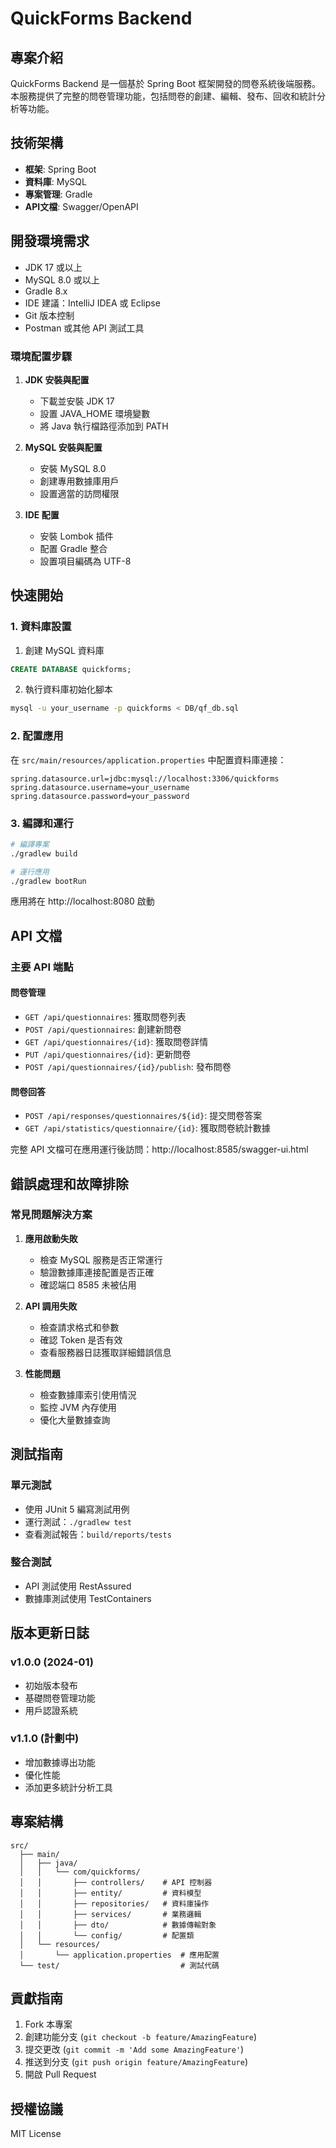 # QuickForms Backend

## 專案介紹

QuickForms Backend 是一個基於 Spring Boot 框架開發的問卷系統後端服務。本服務提供了完整的問卷管理功能，包括問卷的創建、編輯、發布、回收和統計分析等功能。

## 技術架構

- **框架**: Spring Boot
- **資料庫**: MySQL
- **專案管理**: Gradle
- **API文檔**: Swagger/OpenAPI

## 開發環境需求

- JDK 17 或以上
- MySQL 8.0 或以上
- Gradle 8.x
- IDE 建議：IntelliJ IDEA 或 Eclipse
- Git 版本控制
- Postman 或其他 API 測試工具

### 環境配置步驟

1. **JDK 安裝與配置**
   - 下載並安裝 JDK 17
   - 設置 JAVA_HOME 環境變數
   - 將 Java 執行檔路徑添加到 PATH

2. **MySQL 安裝與配置**
   - 安裝 MySQL 8.0
   - 創建專用數據庫用戶
   - 設置適當的訪問權限

3. **IDE 配置**
   - 安裝 Lombok 插件
   - 配置 Gradle 整合
   - 設置項目編碼為 UTF-8

## 快速開始

### 1. 資料庫設置

1. 創建 MySQL 資料庫

```sql
CREATE DATABASE quickforms;
```

2. 執行資料庫初始化腳本

```bash
mysql -u your_username -p quickforms < DB/qf_db.sql
```

### 2. 配置應用

在 `src/main/resources/application.properties` 中配置資料庫連接：

```properties
spring.datasource.url=jdbc:mysql://localhost:3306/quickforms
spring.datasource.username=your_username
spring.datasource.password=your_password
```

### 3. 編譯和運行

```bash
# 編譯專案
./gradlew build

# 運行應用
./gradlew bootRun
```

應用將在 http://localhost:8080 啟動

## API 文檔

### 主要 API 端點

#### 問卷管理

- `GET /api/questionnaires`: 獲取問卷列表
- `POST /api/questionnaires`: 創建新問卷
- `GET /api/questionnaires/{id}`: 獲取問卷詳情
- `PUT /api/questionnaires/{id}`: 更新問卷
- `POST /api/questionnaires/{id}/publish`: 發布問卷

#### 問卷回答

- `POST /api/responses/questionnaires/${id}`: 提交問卷答案
- `GET /api/statistics/questionnaire/{id}`: 獲取問卷統計數據

完整 API 文檔可在應用運行後訪問：http://localhost:8585/swagger-ui.html

## 錯誤處理和故障排除

### 常見問題解決方案

1. **應用啟動失敗**
   - 檢查 MySQL 服務是否正常運行
   - 驗證數據庫連接配置是否正確
   - 確認端口 8585 未被佔用

2. **API 調用失敗**
   - 檢查請求格式和參數
   - 確認 Token 是否有效
   - 查看服務器日誌獲取詳細錯誤信息

3. **性能問題**
   - 檢查數據庫索引使用情況
   - 監控 JVM 內存使用
   - 優化大量數據查詢

## 測試指南

### 單元測試
- 使用 JUnit 5 編寫測試用例
- 運行測試：`./gradlew test`
- 查看測試報告：`build/reports/tests`

### 整合測試
- API 測試使用 RestAssured
- 數據庫測試使用 TestContainers

## 版本更新日誌

### v1.0.0 (2024-01)
- 初始版本發布
- 基礎問卷管理功能
- 用戶認證系統

### v1.1.0 (計劃中)
- 增加數據導出功能
- 優化性能
- 添加更多統計分析工具

## 專案結構

```
src/
  ├── main/
  │   ├── java/
  │   │   └── com/quickforms/
  │   │       ├── controllers/    # API 控制器
  │   │       ├── entity/         # 資料模型
  │   │       ├── repositories/   # 資料庫操作
  │   │       ├── services/       # 業務邏輯
  │   │       ├── dto/            # 數據傳輸對象
  │   │       └── config/         # 配置類
  │   └── resources/
  │       └── application.properties  # 應用配置
  └── test/                           # 測試代碼
```

## 貢獻指南

1. Fork 本專案
2. 創建功能分支 (`git checkout -b feature/AmazingFeature`)
3. 提交更改 (`git commit -m 'Add some AmazingFeature'`)
4. 推送到分支 (`git push origin feature/AmazingFeature`)
5. 開啟 Pull Request

## 授權協議

MIT License

